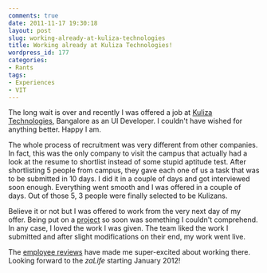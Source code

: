 ```yaml
---
comments: true
date: 2011-11-17 19:30:18
layout: post
slug: working-already-at-kuliza-technologies
title: Working already at Kuliza Technologies!
wordpress_id: 177
categories:
- Rants
tags:
- Experiences
- VIT
---
```


The long wait is over and recently I was offered a job at [Kuliza Technologies](http://kuliza.com), Bangalore as an UI Developer. I couldn't have wished for anything better. Happy I am.

The whole process of recruitment was very different from other companies. In fact, this was the only company to visit the campus that actually had a look at the resume to shortlist instead of some stupid aptitude test. After shortlisting 5 people from campus, they gave each one of us a task that was to be submitted in 10 days. I did it in a couple of days and got interviewed soon enough. Everything went smooth and I was offered in a couple of days. Out of those 5, 3 people were finally selected to be Kulizans.

Believe it or not but I was offered to work from the very next day of my offer. Being put on a [project](http://zacloud.kuliza.com) so soon was something I couldn't comprehend. In any case, I loved the work I was given. The team liked the work I submitted and after slight modifications on their end, my work went live.

The [employee reviews](http://www.glassdoor.com/Reviews/Kuliza-Technology-Reviews-E307540.htm) have made me super-excited about working there. Looking forward to the _zaLife_ starting January 2012!